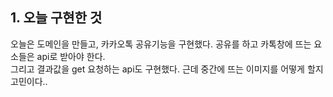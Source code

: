 ## 1. 오늘 구현한 것
오늘은 도메인을 만들고, 카카오톡 공유기능을 구현했다. 공유를 하고 카톡창에 뜨는 요소들은 api로 받아야 한다.<br>
그리고 결과값을 get 요청하는 api도 구현했다. 근데 중간에 뜨는 이미지를 어떻게 할지 고민이다..
<br><br>

